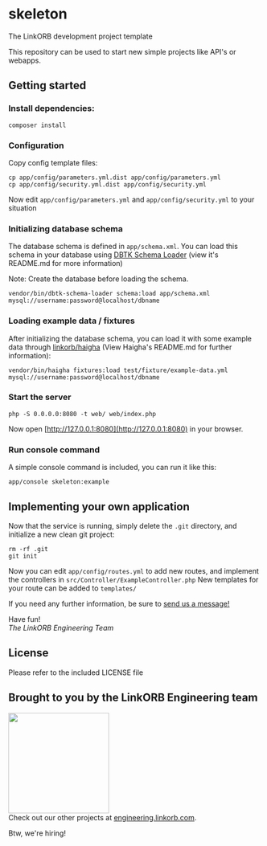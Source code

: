 # skeleton
The LinkORB development project template

This repository can be used to start new simple projects like API's or webapps.

## Getting started

### Install dependencies:
```
composer install
```

### Configuration

Copy config template files:
```
cp app/config/parameters.yml.dist app/config/parameters.yml
cp app/config/security.yml.dist app/config/security.yml
```
Now edit `app/config/parameters.yml` and `app/config/security.yml` to your situation

### Initializing database schema

The database schema is defined in `app/schema.xml`. You can load this schema in your database 
using [DBTK Schema Loader](https://github.com/dbtk/schema-loader) (view it's README.md for more information)

Note: Create the database before loading the schema.

```
vendor/bin/dbtk-schema-loader schema:load app/schema.xml mysql://username:password@localhost/dbname
```

### Loading example data / fixtures

After initializing the database schema, you can load it with some example data through
[linkorb/haigha](https://github.com/linkorb/haigha) (View Haigha's README.md for further information):

```
vendor/bin/haigha fixtures:load test/fixture/example-data.yml mysql://username:password@localhost/dbname
```

### Start the server

```
php -S 0.0.0.0:8080 -t web/ web/index.php
```
Now open [http://127.0.0.1:8080](http://127.0.0.1:8080) in your browser.

### Run console command

A simple console command is included, you can run it like this:

```
app/console skeleton:example
```

## Implementing your own application

Now that the service is running, simply delete the `.git` directory, and initialize a new clean git project:

```
rm -rf .git
git init
```

Now you can edit `app/config/routes.yml` to add new routes, and implement the controllers in `src/Controller/ExampleController.php`
New templates for your route can be added to `templates/`

If you need any further information, be sure to <a href="http://engineering.linkorb.com/contact">send us a message!</a>

Have fun!  
*The LinkORB Engineering Team*

## License
Please refer to the included LICENSE file

## Brought to you by the LinkORB Engineering team

<img src="http://www.linkorb.com/d/meta/tier1/images/linkorbengineering-logo.png" width="200px" /><br />
Check out our other projects at [engineering.linkorb.com](http://engineering.linkorb.com).

Btw, we're hiring!
